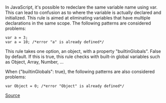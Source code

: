 In JavaScript, it's possible to redeclare the same variable name using var. This can lead to confusion as to where the variable is actually declared and initialized.
This rule is aimed at eliminating variables that have multiple declarations in the same scope.
The following patterns are considered problems:

```
var a = 3;
var a = 10; /*error "a" is already defined*/
```

This rule takes one option, an object, with a property "builtinGlobals".
False by default. If this is true, this rule checks with built-in global variables such as Object, Array, Number, ...

When {"builtinGlobals": true}, the following patterns are also considered problems:

```
var Object = 0; /*error "Object" is already defined*/
```

[Source](http://eslint.org/docs/rules/no-redeclare)
